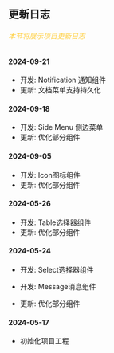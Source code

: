 ## 更新日志
<h6 style="color: #ffcf3f">本节将展示项目更新日志</h6>

#### 2024-09-21
- 开发: Notification 通知组件
- 更新: 文档菜单支持持久化

#### 2024-09-18
- 开发: Side Menu 侧边菜单
- 更新: 优化部分组件

#### 2024-09-05
- 开发: Icon图标组件
- 更新: 优化部分组件

#### 2024-05-26
- 开发: Table选择器组件
- 更新: 优化部分组件

#### 2024-05-24
- 开发: Select选择器组件

- 开发: Message消息组件

- 更新: 优化部分组件
#### 2024-05-17
- 初始化项目工程
